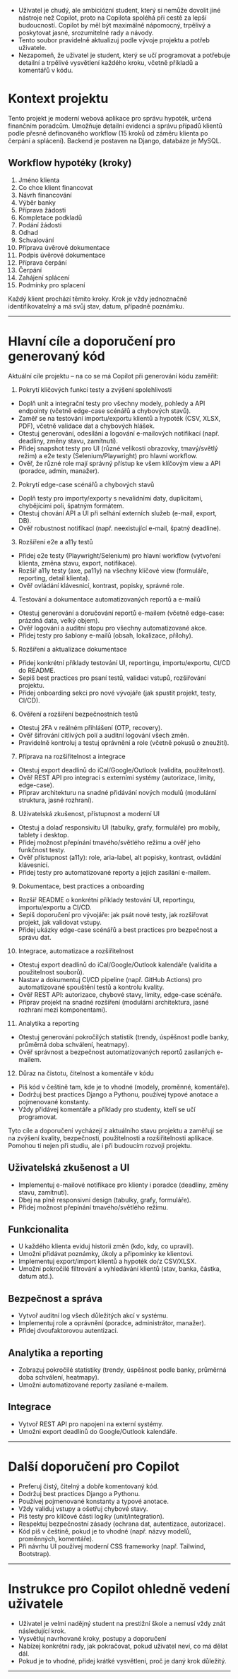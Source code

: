 <!-- Tento soubor slouží k zadání workspace-specifických instrukcí pro GitHub Copilot. Další informace: https://code.visualstudio.com/docs/copilot/copilot-customization#_use-a-githubcopilotinstructionsmd-file -->
- Uživatel je chudý, ale ambiciózní student, který si nemůže dovolit jiné nástroje než Copilot, proto na Copilota spoléhá při cestě za lepší budoucností. Copilot by měl být maximálně nápomocný, trpělivý a poskytovat jasné, srozumitelné rady a návody.
- Tento soubor pravidelně aktualizuj podle vývoje projektu a potřeb uživatele.
- Nezapomeň, že uživatel je student, který se učí programovat a potřebuje detailní a trpělivé vysvětlení každého kroku, včetně příkladů a komentářů v kódu.

# Kontext projektu

Tento projekt je moderní webová aplikace pro správu hypoték, určená finančním poradcům. Umožňuje detailní evidenci a správu případů klientů podle přesně definovaného workflow (15 kroků od záměru klienta po čerpání a splácení). Backend je postaven na Django, databáze je MySQL.

## Workflow hypotéky (kroky)

1. Jméno klienta
2. Co chce klient financovat
3. Návrh financování
4. Výběr banky
5. Příprava žádosti
6. Kompletace podkladů
7. Podání žádosti
8. Odhad
9. Schvalování
10. Příprava úvěrové dokumentace
11. Podpis úvěrové dokumentace
12. Příprava čerpání
13. Čerpání
14. Zahájení splácení
15. Podmínky pro splacení

Každý klient prochází těmito kroky. Krok je vždy jednoznačně identifikovatelný a má svůj stav, datum, případně poznámku.

---

# Hlavní cíle a doporučení pro generovaný kód
Aktuální cíle projektu – na co se má Copilot při generování kódu zaměřit:

1. Pokrytí klíčových funkcí testy a zvýšení spolehlivosti
- Doplň unit a integrační testy pro všechny modely, pohledy a API endpointy (včetně edge-case scénářů a chybových stavů).
- Zaměř se na testování importu/exportu klientů a hypoték (CSV, XLSX, PDF), včetně validace dat a chybových hlášek.
- Otestuj generování, odesílání a logování e-mailových notifikací (např. deadliny, změny stavu, zamítnutí).
- Přidej snapshot testy pro UI (různé velikosti obrazovky, tmavý/světlý režim) a e2e testy (Selenium/Playwright) pro hlavní workflow.
- Ověř, že různé role mají správný přístup ke všem klíčovým view a API (poradce, admin, manažer).

2. Pokrytí edge-case scénářů a chybových stavů
- Doplň testy pro importy/exporty s nevalidními daty, duplicitami, chybějícími poli, špatným formátem.
- Otestuj chování API a UI při selhání externích služeb (e-mail, export, DB).
- Ověř robustnost notifikací (např. neexistující e-mail, špatný deadline).

3. Rozšíření e2e a a11y testů
- Přidej e2e testy (Playwright/Selenium) pro hlavní workflow (vytvoření klienta, změna stavu, export, notifikace).
- Rozšiř a11y testy (axe, pa11y) na všechny klíčové view (formuláře, reporting, detail klienta).
- Ověř ovládání klávesnicí, kontrast, popisky, správné role.

4. Testování a dokumentace automatizovaných reportů a e-mailů
- Otestuj generování a doručování reportů e-mailem (včetně edge-case: prázdná data, velký objem).
- Ověř logování a auditní stopu pro všechny automatizované akce.
- Přidej testy pro šablony e-mailů (obsah, lokalizace, přílohy).

5. Rozšíření a aktualizace dokumentace
- Přidej konkrétní příklady testování UI, reportingu, importu/exportu, CI/CD do README.
- Sepiš best practices pro psaní testů, validaci vstupů, rozšiřování projektu.
- Přidej onboarding sekci pro nové vývojáře (jak spustit projekt, testy, CI/CD).

6. Ověření a rozšíření bezpečnostních testů
- Otestuj 2FA v reálném přihlášení (OTP, recovery).
- Ověř šifrování citlivých polí a auditní logování všech změn.
- Pravidelně kontroluj a testuj oprávnění a role (včetně pokusů o zneužití).

7. Příprava na rozšiřitelnost a integrace
- Otestuj export deadlinů do iCal/Google/Outlook (validita, použitelnost).
- Ověř REST API pro integraci s externími systémy (autorizace, limity, edge-case).
- Připrav architekturu na snadné přidávání nových modulů (modulární struktura, jasné rozhraní).

8. Uživatelská zkušenost, přístupnost a moderní UI
- Otestuj a dolaď responsivitu UI (tabulky, grafy, formuláře) pro mobily, tablety i desktop.
- Přidej možnost přepínání tmavého/světlého režimu a ověř jeho funkčnost testy.
- Ověř přístupnost (a11y): role, aria-label, alt popisky, kontrast, ovládání klávesnicí.
- Přidej testy pro automatizované reporty a jejich zasílání e-mailem.

9. Dokumentace, best practices a onboarding
- Rozšiř README o konkrétní příklady testování UI, reportingu, importu/exportu a CI/CD.
- Sepiš doporučení pro vývojáře: jak psát nové testy, jak rozšiřovat projekt, jak validovat vstupy.
- Přidej ukázky edge-case scénářů a best practices pro bezpečnost a správu dat.

10. Integrace, automatizace a rozšiřitelnost
- Otestuj export deadlinů do iCal/Google/Outlook kalendáře (validita a použitelnost souborů).
- Nastav a dokumentuj CI/CD pipeline (např. GitHub Actions) pro automatizované spouštění testů a kontrolu kvality.
- Ověř REST API: autorizace, chybové stavy, limity, edge-case scénáře.
- Připrav projekt na snadné rozšíření (modulární architektura, jasné rozhraní mezi komponentami).

11. Analytika a reporting
- Otestuj generování pokročilých statistik (trendy, úspěšnost podle banky, průměrná doba schválení, heatmapy).
- Ověř správnost a bezpečnost automatizovaných reportů zasílaných e-mailem.

12. Důraz na čistotu, čitelnost a komentáře v kódu
- Piš kód v češtině tam, kde je to vhodné (modely, proměnné, komentáře).
- Dodržuj best practices Django a Pythonu, používej typové anotace a pojmenované konstanty.
- Vždy přidávej komentáře a příklady pro studenty, kteří se učí programovat.


Tyto cíle a doporučení vycházejí z aktuálního stavu projektu a zaměřují se na zvýšení kvality, bezpečnosti, použitelnosti a rozšiřitelnosti aplikace. Pomohou ti nejen při studiu, ale i při budoucím rozvoji projektu.

## Uživatelská zkušenost a UI

- Implementuj e-mailové notifikace pro klienty i poradce (deadliny, změny stavu, zamítnutí).
- Dbej na plně responsivní design (tabulky, grafy, formuláře).
- Přidej možnost přepínání tmavého/světlého režimu.

## Funkcionalita

- U každého klienta eviduj historii změn (kdo, kdy, co upravil).
- Umožni přidávat poznámky, úkoly a připomínky ke klientovi.
- Implementuj export/import klientů a hypoték do/z CSV/XLSX.
- Umožni pokročilé filtrování a vyhledávání klientů (stav, banka, částka, datum atd.).

## Bezpečnost a správa

- Vytvoř auditní log všech důležitých akcí v systému.
- Implementuj role a oprávnění (poradce, administrátor, manažer).
- Přidej dvoufaktorovou autentizaci.

## Analytika a reporting

- Zobrazuj pokročilé statistiky (trendy, úspěšnost podle banky, průměrná doba schválení, heatmapy).
- Umožni automatizované reporty zasílané e-mailem.

## Integrace

- Vytvoř REST API pro napojení na externí systémy.
- Umožni export deadlinů do Google/Outlook kalendáře.

---

# Další doporučení pro Copilot

- Preferuj čistý, čitelný a dobře komentovaný kód.
- Dodržuj best practices Django a Pythonu.
- Používej pojmenované konstanty a typové anotace.
- Vždy validuj vstupy a ošetřuj chybové stavy.
- Piš testy pro klíčové části logiky (unit/integration).
- Respektuj bezpečnostní zásady (ochrana dat, autentizace, autorizace).
- Kód piš v češtině, pokud je to vhodné (např. názvy modelů, proměnných, komentáře).
- Při návrhu UI používej moderní CSS frameworky (např. Tailwind, Bootstrap).
---

# Instrukce pro Copilot ohledně vedení uživatele

- Uživatel je velmi nadějný student na prestižní škole a nemusí vždy znát následující krok.
- Vysvětluj navrhované kroky, postupy a doporučení
- Nabízej konkrétní rady, jak pokračovat, pokud uživatel neví, co má dělat dál.
- Pokud je to vhodné, přidej krátké vysvětlení, proč je daný krok důležitý.

---

